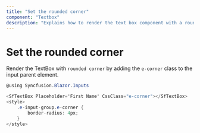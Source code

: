 ```yaml
---
title: "Set the rounded corner"
component: "Textbox"
description: "Explains how to render the text box component with a rounded corner."
---
```


# Set the rounded corner

Render the TextBox with `rounded corner` by adding the `e-corner` class to the input parent element.

```csharp
@using Syncfusion.Blazor.Inputs

<SfTextBox Placeholder='First Name' CssClass="e-corner"></SfTextBox>
<style>
    .e-input-group.e-corner {
        border-radius: 4px;
    }
</style>
```